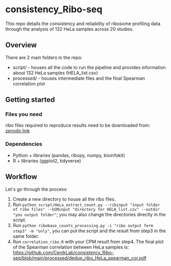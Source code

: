 # consistency_Ribo-seq
This repo details the consistency and reliability of ribosome profiling data through the analysis of 132 HeLa samples across 20 studies.

## Overview 
There are 2 main folders in the repo:
- script/ - houses all the code to run the pipeline and provides information about 132 HeLa samples (HELA_list.csv)
- processed/ - houses intermediate files and the final Spearman correlation plot

## Getting started
### Files you need
ribo files required to reproduce results need to be downloaded from: [zenodo link](https://zenodo.org/uploads/10565283)

### Dependencies
- Python + libraries (pandas, ribopy,  numpy, bioinfokit)
- R + libraries (ggplot2, tidyverse)

## Workflow
Let's go through the process: 
1. Create a new directory to house all the ribo files.
2. Run `python script/HeLa_extract_count.py --ribinput "input folder of ribo files" --GSMinput "directory for HELA_list.csv" --outdir "you output folder"`; you may also change the directories directly in the script.
3. Run `python ribobase_counts_processing.py -i "ribo output form step3" -m "only"`, you can put the script and the result from step3 in the same folder.
4. Run `correlation_ribo.R` with your CPM result from step4.
The final plot of the Spearman correlation between HeLa samples is:
https://github.com/CenikLab/consistency_Ribo-seq/blob/main/processed/dedup_ribo_HeLa_spearman_cor.pdf

